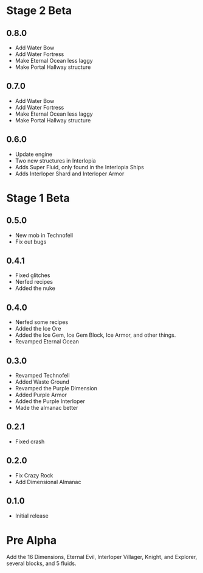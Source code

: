 # Stage 2 Beta
## 0.8.0
- Add Water Bow
- Add Water Fortress
- Make Eternal Ocean less laggy
- Make Portal Hallway structure
## 0.7.0
- Add Water Bow
- Add Water Fortress
- Make Eternal Ocean less laggy
- Make Portal Hallway structure
## 0.6.0
- Update engine
- Two new structures in Interlopia
- Adds Super Fluid, only found in the Interlopia Ships
- Adds Interloper Shard and Interloper Armor

# Stage 1 Beta
## 0.5.0
- New mob in Technofell
- Fix out bugs
## 0.4.1
- Fixed glitches
- Nerfed recipes
- Added the nuke
## 0.4.0
- Nerfed some recipes
- Added the Ice Ore
- Added the Ice Gem, Ice Gem Block, Ice Armor, and other things.
- Revamped Eternal Ocean
## 0.3.0
- Revamped Technofell
- Added Waste Ground
- Revamped the Purple Dimension
- Added Purple Armor
- Added the Purple Interloper
- Made the almanac better
## 0.2.1
- Fixed crash
## 0.2.0
- Fix Crazy Rock
- Add Dimensional Almanac
## 0.1.0
- Initial release

# Pre Alpha
Add the 16 Dimensions, Eternal Evil, Interloper Villager, Knight, and Explorer, several blocks, and 5 fluids.
